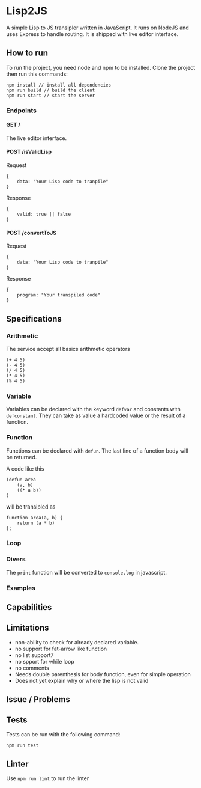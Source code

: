 # Lisp2JS

A simple Lisp to JS transipler written in JavaScript.
It runs on NodeJS and uses Express to handle routing.
It is shipped with live editor interface.

## How to run

To run the project, you need node and npm to be installed. Clone the project
then run this commands:
```
npm install // install all dependencies
npm run build // build the client
npm run start // start the server
```

### Endpoints

#### GET /

The live editor interface.

#### POST /isValidLisp
Request
```
{
    data: "Your Lisp code to tranpile"
}
```

Response
```
{
    valid: true || false
}
```

#### POST /convertToJS
Request
```
{
    data: "Your Lisp code to tranpile"
}
```

Response
```
{
    program: "Your transpiled code"
}
```

## Specifications

### Arithmetic

The service accept all basics arithmetic operators
```
(+ 4 5)
(- 4 5)
(/ 4 5)
(* 4 5)
(% 4 5)
```

### Variable

Variables can be declared with the keyword `defvar` and constants with `defconstant`.
They can take as value a hardcoded value or the result of a function.

### Function

Functions can be declared with `defun`.
The last line of a function body will be returned.

A code like this
```
(defun area
    (a, b)
    ((* a b))
)
```

will be transipled as
```
function area(a, b) {
    return (a * b)
};
```

### Loop

### Divers

The `print` function will be converted to `console.log` in javascript.

### Examples


## Capabilities


## Limitations

- non-ability to check for already declared variable.
- no support for fat-arrow like function
- no list support7
- no spport for while loop
- no comments
- Needs double parenthesis for body function, even for simple operation
- Does not yet explain why or where the lisp is not valid

## Issue / Problems



## Tests

Tests can be run with the following command:
```
npm run test
```

## Linter

Use `npm run lint` to run the linter